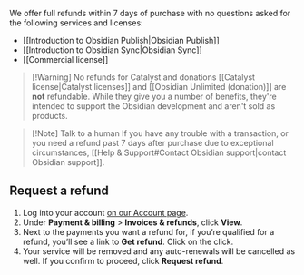 We offer full refunds within 7 days of purchase with no questions asked for the following services and licenses:

- [[Introduction to Obsidian Publish|Obsidian Publish]]
- [[Introduction to Obsidian Sync|Obsidian Sync]]
- [[Commercial license]]


> [!Warning] No refunds for Catalyst and donations
> [[Catalyst license|Catalyst licenses]] and [[Obsidian Unlimited (donation)]] are **not** refundable. While they give you a number of benefits, they're intended to support the Obsidian development and aren't sold as products.

> [!Note] Talk to a human
> If you have any trouble with a transaction, or you need a refund past 7 days after purchase due to exceptional circumstances, [[Help & Support#Contact Obsidian support|contact Obsidian support]].

## Request a refund

1. Log into your account [on our Account page](https://obsidian.md/account).
1. Under **Payment & billing** > **Invoices & refunds**, click **View**.
1. Next to the payments you want a refund for, if you’re qualified for a refund, you’ll see a link to **Get refund**. Click on the click.
1. Your service will be removed and any auto-renewals will be cancelled as well. If you confirm to proceed, click **Request refund**.
